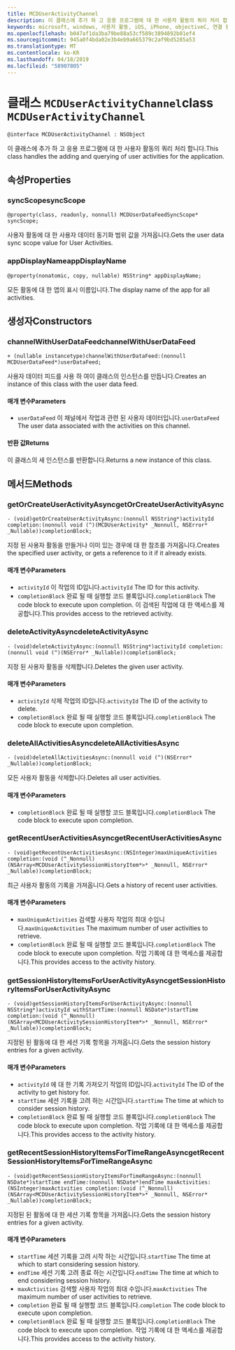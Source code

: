 ```yaml
---
title: MCDUserActivityChannel
description: 이 클래스에 추가 하 고 응용 프로그램에 대 한 사용자 활동의 쿼리 처리 합니다.
keywords: microsoft, windows, 사용자 활동, iOS, iPhone, objectiveC, 연결 된 장치, 프로젝트 로마
ms.openlocfilehash: b047af1da3ba79be88a53cf589c3894892b01ef4
ms.sourcegitcommit: 945a0f4bda02e3b4eb9a665379c2af9bd5285a53
ms.translationtype: MT
ms.contentlocale: ko-KR
ms.lasthandoff: 04/18/2019
ms.locfileid: "58907805"
---
```

# <a name="class-mcduseractivitychannel"></a><span data-ttu-id="c5859-104">클래스 `MCDUserActivityChannel`</span><span class="sxs-lookup"><span data-stu-id="c5859-104">class `MCDUserActivityChannel`</span></span>

```
@interface MCDUserActivityChannel : NSObject
```

<span data-ttu-id="c5859-105">이 클래스에 추가 하 고 응용 프로그램에 대 한 사용자 활동의 쿼리 처리 합니다.</span><span class="sxs-lookup"><span data-stu-id="c5859-105">This class handles the adding and querying of user activities for the application.</span></span>

## <a name="properties"></a><span data-ttu-id="c5859-106">속성</span><span class="sxs-lookup"><span data-stu-id="c5859-106">Properties</span></span>

### <a name="syncscope"></a><span data-ttu-id="c5859-107">syncScope</span><span class="sxs-lookup"><span data-stu-id="c5859-107">syncScope</span></span>
`@property(class, readonly, nonnull) MCDUserDataFeedSyncScope* syncScope;`

<span data-ttu-id="c5859-108">사용자 활동에 대 한 사용자 데이터 동기화 범위 값을 가져옵니다.</span><span class="sxs-lookup"><span data-stu-id="c5859-108">Gets the user data sync scope value for User Activities.</span></span>

### <a name="appdisplayname"></a><span data-ttu-id="c5859-109">appDisplayName</span><span class="sxs-lookup"><span data-stu-id="c5859-109">appDisplayName</span></span>
`@property(nonatomic, copy, nullable) NSString* appDisplayName;`

<span data-ttu-id="c5859-110">모든 활동에 대 한 앱의 표시 이름입니다.</span><span class="sxs-lookup"><span data-stu-id="c5859-110">The display name of the app for all activities.</span></span>

## <a name="constructors"></a><span data-ttu-id="c5859-111">생성자</span><span class="sxs-lookup"><span data-stu-id="c5859-111">Constructors</span></span>

### <a name="channelwithuserdatafeed"></a><span data-ttu-id="c5859-112">channelWithUserDataFeed</span><span class="sxs-lookup"><span data-stu-id="c5859-112">channelWithUserDataFeed</span></span>
`+ (nullable instancetype)channelWithUserDataFeed:(nonnull MCDUserDataFeed*)userDataFeed;`

<span data-ttu-id="c5859-113">사용자 데이터 피드를 사용 하 여이 클래스의 인스턴스를 만듭니다.</span><span class="sxs-lookup"><span data-stu-id="c5859-113">Creates an instance of this class with the user data feed.</span></span>

#### <a name="parameters"></a><span data-ttu-id="c5859-114">매개 변수</span><span class="sxs-lookup"><span data-stu-id="c5859-114">Parameters</span></span>
* <span data-ttu-id="c5859-115">`userDataFeed` 이 채널에서 작업과 관련 된 사용자 데이터입니다.</span><span class="sxs-lookup"><span data-stu-id="c5859-115">`userDataFeed` The user data associated with the activities on this channel.</span></span>

#### <a name="returns"></a><span data-ttu-id="c5859-116">반환 값</span><span class="sxs-lookup"><span data-stu-id="c5859-116">Returns</span></span>
<span data-ttu-id="c5859-117">이 클래스의 새 인스턴스를 반환합니다.</span><span class="sxs-lookup"><span data-stu-id="c5859-117">Returns a new instance of this class.</span></span>

## <a name="methods"></a><span data-ttu-id="c5859-118">메서드</span><span class="sxs-lookup"><span data-stu-id="c5859-118">Methods</span></span>

### <a name="getorcreateuseractivityasync"></a><span data-ttu-id="c5859-119">getOrCreateUserActivityAsync</span><span class="sxs-lookup"><span data-stu-id="c5859-119">getOrCreateUserActivityAsync</span></span>
`- (void)getOrCreateUserActivityAsync:(nonnull NSString*)activityId
                          completion:(nonnull void (^)(MCDUserActivity* _Nonnull, NSError* _Nullable))completionBlock;`

<span data-ttu-id="c5859-120">지정 된 사용자 활동을 만들거나 이미 있는 경우에 대 한 참조를 가져옵니다.</span><span class="sxs-lookup"><span data-stu-id="c5859-120">Creates the specified user activity, or gets a reference to it if it already exists.</span></span>

#### <a name="parameters"></a><span data-ttu-id="c5859-121">매개 변수</span><span class="sxs-lookup"><span data-stu-id="c5859-121">Parameters</span></span>
* <span data-ttu-id="c5859-122">`activityId` 이 작업의 ID입니다.</span><span class="sxs-lookup"><span data-stu-id="c5859-122">`activityId` The ID for this activity.</span></span>
* <span data-ttu-id="c5859-123">`completionBlock` 완료 될 때 실행할 코드 블록입니다.</span><span class="sxs-lookup"><span data-stu-id="c5859-123">`completionBlock` The code block to execute upon completion.</span></span> <span data-ttu-id="c5859-124">이 검색된 작업에 대 한 액세스를 제공합니다.</span><span class="sxs-lookup"><span data-stu-id="c5859-124">This provides access to the retrieved activity.</span></span>

### <a name="deleteactivityasync"></a><span data-ttu-id="c5859-125">deleteActivityAsync</span><span class="sxs-lookup"><span data-stu-id="c5859-125">deleteActivityAsync</span></span>
`- (void)deleteActivityAsync:(nonnull NSString*)activityId completion:(nonnull void (^)(NSError* _Nullable))completionBlock;`

<span data-ttu-id="c5859-126">지정 된 사용자 활동을 삭제합니다.</span><span class="sxs-lookup"><span data-stu-id="c5859-126">Deletes the given user activity.</span></span>

#### <a name="parameters"></a><span data-ttu-id="c5859-127">매개 변수</span><span class="sxs-lookup"><span data-stu-id="c5859-127">Parameters</span></span>
* <span data-ttu-id="c5859-128">`activityId` 삭제 작업의 ID입니다.</span><span class="sxs-lookup"><span data-stu-id="c5859-128">`activityId` The ID of the activity to delete.</span></span>
* <span data-ttu-id="c5859-129">`completionBlock` 완료 될 때 실행할 코드 블록입니다.</span><span class="sxs-lookup"><span data-stu-id="c5859-129">`completionBlock` The code block to execute upon completion.</span></span>

### <a name="deleteallactivitiesasync"></a><span data-ttu-id="c5859-130">deleteAllActivitiesAsync</span><span class="sxs-lookup"><span data-stu-id="c5859-130">deleteAllActivitiesAsync</span></span>
`- (void)deleteAllActivitiesAsync:(nonnull void (^)(NSError* _Nullable))completionBlock;`

<span data-ttu-id="c5859-131">모든 사용자 활동을 삭제합니다.</span><span class="sxs-lookup"><span data-stu-id="c5859-131">Deletes all user activities.</span></span>

#### <a name="parameters"></a><span data-ttu-id="c5859-132">매개 변수</span><span class="sxs-lookup"><span data-stu-id="c5859-132">Parameters</span></span>
* <span data-ttu-id="c5859-133">`completionBlock` 완료 될 때 실행할 코드 블록입니다.</span><span class="sxs-lookup"><span data-stu-id="c5859-133">`completionBlock` The code block to execute upon completion.</span></span>

### <a name="getrecentuseractivitiesasync"></a><span data-ttu-id="c5859-134">getRecentUserActivitiesAsync</span><span class="sxs-lookup"><span data-stu-id="c5859-134">getRecentUserActivitiesAsync</span></span>
`- (void)getRecentUserActivitiesAsync:(NSInteger)maxUniqueActivities
                          completion:(void (^_Nonnull)(NSArray<MCDUserActivitySessionHistoryItem*>* _Nonnull, NSError* _Nullable))completionBlock;`

<span data-ttu-id="c5859-135">최근 사용자 활동의 기록을 가져옵니다.</span><span class="sxs-lookup"><span data-stu-id="c5859-135">Gets a history of recent user activities.</span></span> 

#### <a name="parameters"></a><span data-ttu-id="c5859-136">매개 변수</span><span class="sxs-lookup"><span data-stu-id="c5859-136">Parameters</span></span>
* <span data-ttu-id="c5859-137">`maxUniqueActivities` 검색할 사용자 작업의 최대 수입니다.</span><span class="sxs-lookup"><span data-stu-id="c5859-137">`maxUniqueActivities` The maximum number of user activities to retrieve.</span></span>
* <span data-ttu-id="c5859-138">`completionBlock` 완료 될 때 실행할 코드 블록입니다.</span><span class="sxs-lookup"><span data-stu-id="c5859-138">`completionBlock` The code block to execute upon completion.</span></span> <span data-ttu-id="c5859-139">작업 기록에 대 한 액세스를 제공합니다.</span><span class="sxs-lookup"><span data-stu-id="c5859-139">This provides access to the activity history.</span></span>

### <a name="getsessionhistoryitemsforuseractivityasync"></a><span data-ttu-id="c5859-140">getSessionHistoryItemsForUserActivityAsync</span><span class="sxs-lookup"><span data-stu-id="c5859-140">getSessionHistoryItemsForUserActivityAsync</span></span>
`- (void)getSessionHistoryItemsForUserActivityAsync:(nonnull NSString*)activityId
                                     withStartTime:(nonnull NSDate*)startTime
                                        completion:(void (^_Nonnull)(NSArray<MCDUserActivitySessionHistoryItem*>* _Nonnull, NSError* _Nullable))completionBlock;`

<span data-ttu-id="c5859-141">지정된 된 활동에 대 한 세션 기록 항목을 가져옵니다.</span><span class="sxs-lookup"><span data-stu-id="c5859-141">Gets the session history entries for a given activity.</span></span>

#### <a name="parameters"></a><span data-ttu-id="c5859-142">매개 변수</span><span class="sxs-lookup"><span data-stu-id="c5859-142">Parameters</span></span>
* <span data-ttu-id="c5859-143">`activityId` 에 대 한 기록 가져오기 작업의 ID입니다.</span><span class="sxs-lookup"><span data-stu-id="c5859-143">`activityId` The ID of the activity to get history for.</span></span>
* <span data-ttu-id="c5859-144">`startTime` 세션 기록을 고려 하는 시간입니다.</span><span class="sxs-lookup"><span data-stu-id="c5859-144">`startTime` The time at which to consider session history.</span></span>
* <span data-ttu-id="c5859-145">`completionBlock` 완료 될 때 실행할 코드 블록입니다.</span><span class="sxs-lookup"><span data-stu-id="c5859-145">`completionBlock` The code block to execute upon completion.</span></span> <span data-ttu-id="c5859-146">작업 기록에 대 한 액세스를 제공합니다.</span><span class="sxs-lookup"><span data-stu-id="c5859-146">This provides access to the activity history.</span></span>

### <a name="getrecentsessionhistoryitemsfortimerangeasync"></a><span data-ttu-id="c5859-147">getRecentSessionHistoryItemsForTimeRangeAsync</span><span class="sxs-lookup"><span data-stu-id="c5859-147">getRecentSessionHistoryItemsForTimeRangeAsync</span></span>
`- (void)getRecentSessionHistoryItemsForTimeRangeAsync:(nonnull NSDate*)startTime
                                 endTime:(nonnull NSDate*)endTime
                                 maxActivities:(NSInteger)maxActivities
                                 completion:(void (^_Nonnull)(NSArray<MCDUserActivitySessionHistoryItem*>* _Nonnull,
                                                       NSError* _Nullable))completionBlock;`

<span data-ttu-id="c5859-148">지정된 된 활동에 대 한 세션 기록 항목을 가져옵니다.</span><span class="sxs-lookup"><span data-stu-id="c5859-148">Gets the session history entries for a given activity.</span></span>

#### <a name="parameters"></a><span data-ttu-id="c5859-149">매개 변수</span><span class="sxs-lookup"><span data-stu-id="c5859-149">Parameters</span></span>
* <span data-ttu-id="c5859-150">`startTime` 세션 기록을 고려 시작 하는 시간입니다.</span><span class="sxs-lookup"><span data-stu-id="c5859-150">`startTime` The time at which to start considering session history.</span></span>
* <span data-ttu-id="c5859-151">`endTime` 세션 기록 고려 종료 하는 시간입니다.</span><span class="sxs-lookup"><span data-stu-id="c5859-151">`endTime` The time at which to end considering session history.</span></span>
* <span data-ttu-id="c5859-152">`maxActivities` 검색할 사용자 작업의 최대 수입니다.</span><span class="sxs-lookup"><span data-stu-id="c5859-152">`maxActivities` The maximum number of user activities to retrieve.</span></span>
* <span data-ttu-id="c5859-153">`completion` 완료 될 때 실행할 코드 블록입니다.</span><span class="sxs-lookup"><span data-stu-id="c5859-153">`completion` The code block to execute upon completion.</span></span>
* <span data-ttu-id="c5859-154">`completionBlock` 완료 될 때 실행할 코드 블록입니다.</span><span class="sxs-lookup"><span data-stu-id="c5859-154">`completionBlock` The code block to execute upon completion.</span></span> <span data-ttu-id="c5859-155">작업 기록에 대 한 액세스를 제공합니다.</span><span class="sxs-lookup"><span data-stu-id="c5859-155">This provides access to the activity history.</span></span>